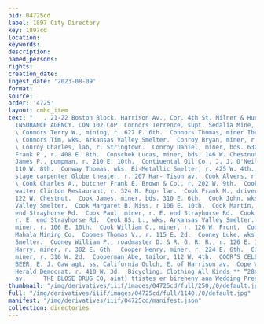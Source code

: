 ```yaml
---
pid: 04725cd
label: 1897 City Directory
key: 1897cd
location: 
keywords: 
description: 
named_persons: 
rights: 
creation_date: 
ingest_date: '2023-08-09'
format: 
source: 
order: '4725'
layout: cmhc_item
text: "   . 21-22 Boston Block, Harrison Av., Cor. 4th St. Milner & Hurd, PIONEER
  INSURANCE AGENCY. CON 102 CoP  Connors Terrence, supt. Sedalia Mine, r. 623 E. 6th.
  \ Connors Terry W., mining, r. 627 E. 6th.  Connors Thomas, miner Ibex Mining Co.
  \ Connors Tim, wks. Arkansas Valley Smelter.  Conroy Bryan, miner, r. 808 E. 7th.
  \ Conroy Charles, lab, r. Stringtown.  Conroy Daniel, miner, bds. 630 E. 5th.  Conroy
  Frank P., r. 408 E. 8th.  Conschek Lucas, miner, bds. 146 W. Chestnut.  Considine
  James P., pumpman, r. 210 E. 10th.  Contiuental Oil Co., J. J. O'Neill special agt,
  110 W. 8th.  Conway Thomas, wks. Bi-Metallic Smelter, r. 425 W. 4th.  Coogan James,
  stage carpenter Globe theater, r. 207 Har- Tison av.  Cook Alvers, r. 202 W. 9th.
  \ Cook Charles A., butcher Frank E. Brown & Co., r, 202 W. 9th.  Cook Charles F.,
  waiter Clinton Restaurant, r. 324 N. Pop- lar.  Cook Frank M., driver G. L. Wirth,
  122 W. Chestnut.  Cook James, miner, bds. 310 E. 6th.  Cook John, wks. Arkansas
  Valley Smelter.  Cook Margaret B. Miss, r 106 E. 10th.  Cook Martin, miner, r. E.
  end Strayhorse Rd.  Cook Paul, miner, r. E. end Strayhorse Rd.  Cook Peter, miner,
  r. E. end Strayhorse Rd.  Ceok 8S. L., wks. Arkansas Valley Smelter.  Cook William,
  miner, r. 106 E. 10th.  Cook William C., miner, r. 126 W. Front.  Cook W. O., miner
  Mahala Minirg Co.  Coomes Thomas V., r. 115 E. 2d.  Cooney Luke, wks. Arkansas Valley
  Smelter.  Cooney William P., roadmaster D. & R. G. R. R., r. 126 E. 12th.  Cooper
  Harry, miner, r. 302 E. 6th.  Cooper Henry, miner, r. 224 E. 6th.  Cooper Henry,
  miner, r. 316 W. 2d.  Cooperman Abe, tailor, 112 W. 4th.  COOR’S CELEBRATED LAGER
  BEER, E. J. Gaw agt, ss. California Gulch, E. of Harrison av.  Cope Walter S., pressman
  Herald Democrat, r. 410 W. 3d.  Bicycling. Clothing All Kinds ** “28s ‘terrison
  av.     THE BLOSE DRUG CO, aint) ttistes er bireheny ana Wedding Presents    "
thumbnail: "/img/derivatives/iiif/images/04725cd/full/250,/0/default.jpg"
full: "/img/derivatives/iiif/images/04725cd/full/1140,/0/default.jpg"
manifest: "/img/derivatives/iiif/04725cd/manifest.json"
collection: directories
---
```

